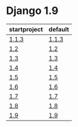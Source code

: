 # Django 1.9 #

| startproject | default |
| --- | --- |
| [1.1.3](https://github.com/fmierlo/django-default-settings/blob/master/diff/1.2/startproject_1.1.3_1.2.diff) | [1.1.3](https://github.com/fmierlo/django-default-settings/blob/master/diff/1.2/default_1.1.3_1.2.diff) |
| [1.2](https://github.com/fmierlo/django-default-settings/blob/master/diff/1.2/startproject_1.2_1.2.diff) | [1.2](https://github.com/fmierlo/django-default-settings/blob/master/diff/1.2/default_1.2_1.2.diff) |
| [1.3](https://github.com/fmierlo/django-default-settings/blob/master/diff/1.2/startproject_1.3_1.2.diff) | [1.3](https://github.com/fmierlo/django-default-settings/blob/master/diff/1.2/default_1.3_1.2.diff) |
| [1.4](https://github.com/fmierlo/django-default-settings/blob/master/diff/1.2/startproject_1.4_1.2.diff) | [1.4](https://github.com/fmierlo/django-default-settings/blob/master/diff/1.2/default_1.4_1.2.diff) |
| [1.5](https://github.com/fmierlo/django-default-settings/blob/master/diff/1.2/startproject_1.5_1.2.diff) | [1.5](https://github.com/fmierlo/django-default-settings/blob/master/diff/1.2/default_1.5_1.2.diff) |
| [1.6](https://github.com/fmierlo/django-default-settings/blob/master/diff/1.2/startproject_1.6_1.2.diff) | [1.6](https://github.com/fmierlo/django-default-settings/blob/master/diff/1.2/default_1.6_1.2.diff) |
| [1.7](https://github.com/fmierlo/django-default-settings/blob/master/diff/1.2/startproject_1.7_1.2.diff) | [1.7](https://github.com/fmierlo/django-default-settings/blob/master/diff/1.2/default_1.7_1.2.diff) |
| [1.8](https://github.com/fmierlo/django-default-settings/blob/master/diff/1.2/startproject_1.8_1.2.diff) | [1.8](https://github.com/fmierlo/django-default-settings/blob/master/diff/1.2/default_1.8_1.2.diff) |
| [1.9](https://github.com/fmierlo/django-default-settings/blob/master/diff/1.2/startproject_1.9_1.2.diff) | [1.9](https://github.com/fmierlo/django-default-settings/blob/master/diff/1.2/default_1.9_1.2.diff) |
